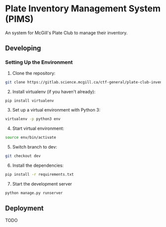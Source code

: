 # Plate Inventory Management System (PIMS)
An system for McGill's Plate Club to manage their inventory.
## Developing
### Setting Up the Environment

1. Clone the repository:
```bash
git clone https://gitlab.science.mcgill.ca/ctf-general/plate-club-inventory.git
```

2. Install virtualenv (if you haven't already):
```bash
pip install virtualenv
```

3. Set up a virtual environment with Python 3:
```bash
virtualenv -p python3 env
```

4. Start virtual environment:
 ```bash
source env/bin/activate
```

5. Switch branch to dev:
```bash
git checkout dev
```

6. Install the dependencies:
```bash
pip install -r requirements.txt
```

7. Start the development server
```bash
python manage.py runserver
```

## Deployment

TODO
